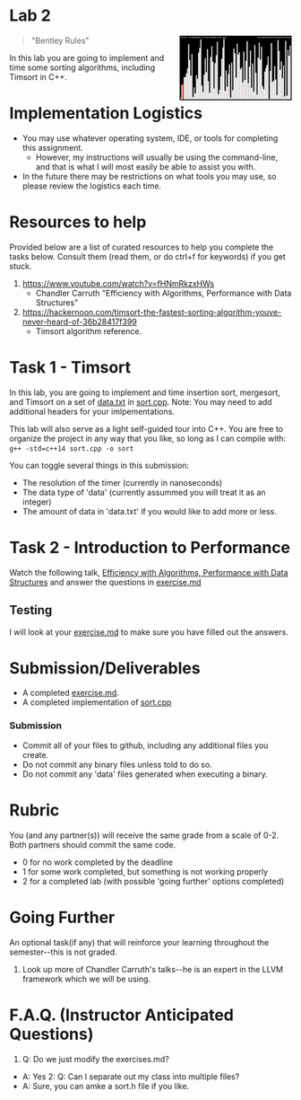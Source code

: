 # Lab 2

<img align="right" width="200px" src="./media/timsort.gif">

> "Bentley Rules"

In this lab you are going to implement and time some sorting algorithms, including Timsort in C++.

# Implementation Logistics

- You may use whatever operating system, IDE, or tools for completing this assignment.
	- However, my instructions will usually be using the command-line, and that is what I will most easily be able to assist you with.
- In the future there may be restrictions on what tools you may use, so please review the logistics each time.

# Resources to help

Provided below are a list of curated resources to help you complete the tasks below. Consult them (read them, or do ctrl+f for keywords) if you get stuck.

1. https://www.youtube.com/watch?v=fHNmRkzxHWs
	- Chandler Carruth "Efficiency with Algorithms, Performance with Data Structures"
2. https://hackernoon.com/timsort-the-fastest-sorting-algorithm-youve-never-heard-of-36b28417f399
	- Timsort algorithm reference.

# Task 1 - Timsort

In this lab, you are going to implement and time insertion sort, mergesort, and Timsort on a set of [data.txt](./data.txt) in [sort.cpp](./sort.cpp). Note: You may need to add additional headers for your imlpementations.

This lab will also serve as a light self-guided tour into C++. You are free to organize the project in any way that you like, so long as I can compile with: `g++ -std=c++14 sort.cpp -o sort`

You can toggle several things in this submission:
- The resolution of the timer (currently in nanoseconds)
- The data type of 'data' (currently assummed you will treat it as an integer)
- The amount of data in 'data.txt' if you would like to add more or less.

# Task 2 - Introduction to Performance

Watch the following talk, [Efficiency with Algorithms, Performance with Data Structures](https://www.youtube.com/watch?v=fHNmRkzxHWs) and answer the questions in [exercise.md](./exercise.md)

## Testing

I will look at your [exercise.md](./exercise.md) to make sure you have filled out the answers.

# Submission/Deliverables

- A completed [exercise.md](./exercise.md).
- A completed implementation of [sort.cpp](./sort.cpp)

### Submission

- Commit all of your files to github, including any additional files you create.
- Do not commit any binary files unless told to do so.
- Do not commit any 'data' files generated when executing a binary.

# Rubric

You (and any partner(s)) will receive the same grade from a scale of 0-2. Both partners should commit the same code.

- 0 for no work completed by the deadline
- 1 for some work completed, but something is not working properly
- 2 for a completed lab (with possible 'going further' options completed)

# Going Further

An optional task(if any) that will reinforce your learning throughout the semester--this is not graded.

1. Look up more of Chandler Carruth's talks--he is an expert in the LLVM framework which we will be using.

# F.A.Q. (Instructor Anticipated Questions)

1. Q: Do we just modify the exercises.md?
- A: Yes
2: Q: Can I separate out my class into multiple files?
- A: Sure, you can amke a sort.h file if you like.
